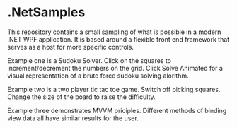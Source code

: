 # .NetSamples

This repository contains a small sampling of what is possible in a modern .NET WPF application. It is based around a flexible front end framework that serves as a host for more specific controls. 

Example one is a Sudoku Solver. Click on the squares to increment/decrement the numbers on the grid. Click Solve Animated for a visual representation of a brute force sudoku solving alorithm.

Example two is a two player tic tac toe game. Switch off picking squares. Change the size of the board to raise the difficulty. 

Example three demonstrates MVVM priciples. Different methods of binding view data all have similar results for the user. 
